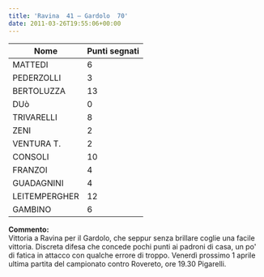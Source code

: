 ```yaml
---
title: 'Ravina  41 – Gardolo  70'
date: 2011-03-26T19:55:06+00:00
---
```

| **Nome** | **Punti segnati** |
| -------- | ----------------- |
| MATTEDI | 6 |
| PEDERZOLLI | 3 |
| BERTOLUZZA | 13 |
| DUò | 0 |
| TRIVARELLI | 8 |
| ZENI | 2 |
| VENTURA T. | 2 |
| CONSOLI | 10 |
| FRANZOI | 4 |
| GUADAGNINI | 4 |
| LEITEMPERGHER | 12 |
| GAMBINO | 6 |

**Commento:**  
Vittoria a Ravina per il Gardolo, che seppur senza brillare coglie una facile vittoria. Discreta difesa che concede pochi punti ai padroni di casa, un po' di fatica in attacco con qualche errore di troppo. Venerdì prossimo 1 aprile ultima partita del campionato contro Rovereto, ore 19.30 Pigarelli.
